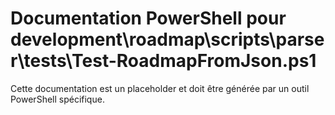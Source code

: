 # Documentation PowerShell pour development\roadmap\scripts\parser\tests\Test-RoadmapFromJson.ps1

Cette documentation est un placeholder et doit être générée par un outil PowerShell spécifique.
